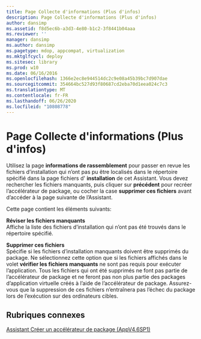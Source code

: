 ```yaml
---
title: Page Collecte d'informations (Plus d'infos)
description: Page Collecte d'informations (Plus d'infos)
author: dansimp
ms.assetid: f8d5ec6b-a3d3-4e80-b1c2-3f8441b04aaa
ms.reviewer: ''
manager: dansimp
ms.author: dansimp
ms.pagetype: mdop, appcompat, virtualization
ms.mktglfcycl: deploy
ms.sitesec: library
ms.prod: w10
ms.date: 06/16/2016
ms.openlocfilehash: 1366e2ec8e944514dc2c9e08a45b39bc7d907dae
ms.sourcegitcommit: 354664bc527d93f80687cd2eba70d1eea024c7c3
ms.translationtype: MT
ms.contentlocale: fr-FR
ms.lasthandoff: 06/26/2020
ms.locfileid: "10808778"
---
```

# Page Collecte d'informations (Plus d'infos)


Utilisez la page **informations de rassemblement** pour passer en revue les fichiers d’installation qui n’ont pas pu être localisés dans le répertoire spécifié dans la page fichiers d' **installation** de cet Assistant. Vous devez rechercher les fichiers manquants, puis cliquer sur **précédent** pour recréer l’accélérateur de package, ou cocher la case **supprimer ces fichiers** avant d’accéder à la page suivante de l’Assistant.

Cette page contient les éléments suivants:

<a href="" id="review-missing-files"></a>**Réviser les fichiers manquants**  
Affiche la liste des fichiers d’installation qui n’ont pas été trouvés dans le répertoire spécifié.

<a href="" id="remove-these-files"></a>**Supprimer ces fichiers**  
Spécifie si les fichiers d’installation manquants doivent être supprimés du package. Ne sélectionnez cette option que si les fichiers affichés dans le volet **vérifier les fichiers manquants** ne sont pas requis pour exécuter l’application. Tous les fichiers qui ont été supprimés ne font pas partie de l’accélérateur de package et ne feront pas non plus partie des packages d’application virtuelle créés à l’aide de l’accélérateur de package. Assurez-vous que la suppression de ces fichiers n’entraînera pas l’échec du package lors de l’exécution sur des ordinateurs cibles.

## Rubriques connexes


[Assistant Créer un accélérateur de package (AppV4.6SP1)](create-package-accelerator-wizard--appv-46-sp1-.md)

 

 






